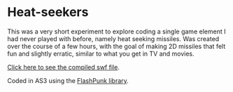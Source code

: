 Heat-seekers
============

This was a very short experiment to explore coding a single game element I had never played with before, namely heat seeking missiles.  Was created over the course of a few hours, with the goal of making 2D missiles that felt fun and slightly erratic, similar to what you get in TV and movies.

[Click here to see the compiled swf file](http://dl.dropbox.com/u/38929183/Seeker/HeatSeekers.swf).

Coded in AS3 using the [FlashPunk library](https://github.com/Rolpege/FlashPunk).